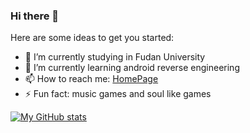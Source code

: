 ### Hi there 👋

Here are some ideas to get you started:

- 🔭 I’m currently studying in Fudan University
- 🌱 I’m currently learning android reverse engineering
- 📫 How to reach me: [HomePage](https://ashenone66.cn)
- ⚡ Fun fact: music games and soul like games

[![My GitHub stats](https://github-readme-stats.vercel.app/api?username=AshenOneYe)](https://github.com/anuraghazra/github-readme-stats)
